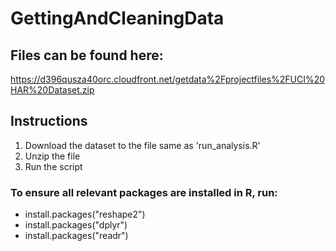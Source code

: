 # GettingAndCleaningData

## Files can be found here:
 https://d396qusza40orc.cloudfront.net/getdata%2Fprojectfiles%2FUCI%20HAR%20Dataset.zip

## Instructions 

1. Download the dataset to the file same as 'run_analysis.R'
2. Unzip the file
3. Run the script

### To ensure all relevant packages are installed in R, run:
- install.packages("reshape2")
- install.packages("dplyr")
- install.packages("readr")
